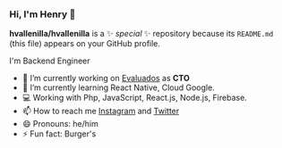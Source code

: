 ### Hi, I'm Henry 👋

**hvallenilla/hvallenilla** is a ✨ _special_ ✨ repository because its `README.md` (this file) appears on your GitHub profile.

I'm Backend Engineer

- 🔭 I’m currently working on [Evaluados](https://www.e-valuados.com) as **CTO**
- 🌱 I’m currently learning React Native, Cloud Google.
- :computer: Working with Php, JavaScript, React.js, Node.js, Firebase.
- 📫 How to reach me [Instagram](https://www.instagram.com/hvallenilla/) and [Twitter](https://www.twitter.com/hvallenilla/)
- 😄 Pronouns: he/him
- ⚡ Fun fact: Burger's

<!-- 👯 I’m looking to collaborate on ...
- 🤔 I’m looking for help with ...
- 💬 Ask me about ... -->

